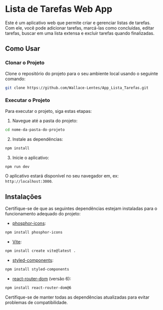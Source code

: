 # Lista de Tarefas Web App

Este é um aplicativo web que permite criar e gerenciar listas de tarefas. Com ele, você pode adicionar tarefas, marcá-las como concluídas, editar tarefas, buscar em uma lista extensa e excluir tarefas quando finalizadas.

## Como Usar

### Clonar o Projeto
Clone o repositório do projeto para o seu ambiente local usando o seguinte comando:

```bash
git clone https://github.com/Wallace-Lentes/App_Lista_Tarefas.git
```

### Executar o Projeto
Para executar o projeto, siga estas etapas:

1. Navegue até a pasta do projeto:

```bash
cd nome-da-pasta-do-projeto
```

2. Instale as dependências:

```bash
npm install
```

3. Inicie o aplicativo:

```bash
npm run dev
```

O aplicativo estará disponível no seu navegador em, ex: `http://localhost:3000`.

## Instalações

Certifique-se de que as seguintes dependências estejam instaladas para o funcionamento adequado do projeto:

- [phosphor-icons](https://www.npmjs.com/package/phosphor-icons):

```bash
npm install phosphor-icons
```

- [Vite](https://vitejs.dev/):

```bash
npm install create vite@latest .
```

- [styled-components](https://www.npmjs.com/package/styled-components):

```bash
npm install styled-components
```

- [react-router-dom](https://www.npmjs.com/package/react-router-dom) (versão 6):

```bash
npm install react-router-dom@6
```

Certifique-se de manter todas as dependências atualizadas para evitar problemas de compatibilidade.